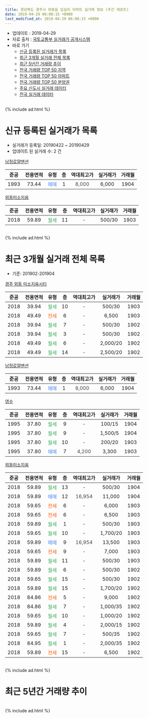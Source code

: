```yaml
---
title: 경상북도 경주시 외동읍 입실리 아파트 실거래 정보 (주간 레포트)
date: 2019-04-29 06:08:15 +0900
last_modified_at: 2019-04-29 06:08:15 +0900
---
```


* 업데이트 : 2019-04-29
* 자료 출처 : [국토교통부 실거래가 공개시스템](http://rt.molit.go.kr)
* 바로 가기
    * [신규 등록된 실거래가 목록](#신규-등록된-실거래가-목록)
    * [최근 3개월 실거래 전체 목록](#최근-3개월-실거래-전체-목록)
    * [최근 5년간 거래량 추이](#최근-5년간-거래량-추이)
    * [전국 거래량 TOP 50 지역](https://inasie.github.io/apt-trade-info/최근-3개월-전국에서-가장-거래가-많이-발생한-지역)
    * [전국 거래량 TOP 50 아파트](https://inasie.github.io/apt-trade-info/최근-3개월-전국에서-가장-거래가-많이-발생한-아파트)
    * [전국 거래량 TOP 50 분양권](https://inasie.github.io/apt-trade-info/최근-3개월-전국에서-가장-거래가-많이-발생한-분양권)
    * [주요 신도시 실거래 데이터](https://inasie.github.io/apt-trade-info/주요-신도시)
    * [전국 실거래 데이터](https://inasie.github.io/apt-trade-info/전국)
<br>
{% include ad.html %}
<br>

# 신규 등록된 실거래가 목록
* 실거래가 등록일: 20190422 ~ 20190429
* 업데이트 된 실거래 수: 2 건


[남정로얄맨션](https://search.naver.com/search.naver?query=%EA%B2%BD%EC%83%81%EB%B6%81%EB%8F%84+%EA%B2%BD%EC%A3%BC%EC%8B%9C+%EC%99%B8%EB%8F%99%EC%9D%8D+%EC%9E%85%EC%8B%A4%EB%A6%AC+%EB%82%A8%EC%A0%95%EB%A1%9C%EC%96%84%EB%A7%A8%EC%85%98)

|준공|전용면적|유형|층|역대최고가|실거래가|거래월|
|:---:|:---:|:---:|:---:|:---:|:---:|:---:|
|1993|73.44|<span style="color:#4285f3">매매</span>|1|<span style="color:#444444">8,000</span>|6,000|1904|

[외동미소지움](https://search.naver.com/search.naver?query=%EA%B2%BD%EC%83%81%EB%B6%81%EB%8F%84+%EA%B2%BD%EC%A3%BC%EC%8B%9C+%EC%99%B8%EB%8F%99%EC%9D%8D+%EC%9E%85%EC%8B%A4%EB%A6%AC+%EC%99%B8%EB%8F%99%EB%AF%B8%EC%86%8C%EC%A7%80%EC%9B%80)

|준공|전용면적|유형|층|역대최고가|실거래가|거래월|
|:---:|:---:|:---:|:---:|:---:|:---:|:---:|
|2018|59.89|<span style="color:#34a853">월세</span>|11|<span style="color:#444444">-</span>|500/30|1903|


<br>
{% include ad.html %}
<br>

# 최근 3개월 실거래 전체 목록
* 기준: 201902-201904


[경주 외동 미소지움시티](https://search.naver.com/search.naver?query=%EA%B2%BD%EC%83%81%EB%B6%81%EB%8F%84+%EA%B2%BD%EC%A3%BC%EC%8B%9C+%EC%99%B8%EB%8F%99%EC%9D%8D+%EC%9E%85%EC%8B%A4%EB%A6%AC+%EA%B2%BD%EC%A3%BC+%EC%99%B8%EB%8F%99+%EB%AF%B8%EC%86%8C%EC%A7%80%EC%9B%80%EC%8B%9C%ED%8B%B0)

|준공|전용면적|유형|층|역대최고가|실거래가|거래월|
|:---:|:---:|:---:|:---:|:---:|:---:|:---:|
|2018|39.94|<span style="color:#34a853">월세</span>|10|<span style="color:#444444">-</span>|500/30|1903|
|2018|49.49|<span style="color:#ff5a00">전세</span>|6|<span style="color:#444444">-</span>|6,500|1903|
|2018|39.94|<span style="color:#34a853">월세</span>|7|<span style="color:#444444">-</span>|500/30|1902|
|2018|39.94|<span style="color:#34a853">월세</span>|3|<span style="color:#444444">-</span>|500/30|1902|
|2018|49.49|<span style="color:#34a853">월세</span>|6|<span style="color:#444444">-</span>|2,000/20|1902|
|2018|49.49|<span style="color:#34a853">월세</span>|14|<span style="color:#444444">-</span>|2,500/20|1902|

[남정로얄맨션](https://search.naver.com/search.naver?query=%EA%B2%BD%EC%83%81%EB%B6%81%EB%8F%84+%EA%B2%BD%EC%A3%BC%EC%8B%9C+%EC%99%B8%EB%8F%99%EC%9D%8D+%EC%9E%85%EC%8B%A4%EB%A6%AC+%EB%82%A8%EC%A0%95%EB%A1%9C%EC%96%84%EB%A7%A8%EC%85%98)

|준공|전용면적|유형|층|역대최고가|실거래가|거래월|
|:---:|:---:|:---:|:---:|:---:|:---:|:---:|
|1993|73.44|<span style="color:#4285f3">매매</span>|1|<span style="color:#444444">8,000</span>|6,000|1904|

[영수](https://search.naver.com/search.naver?query=%EA%B2%BD%EC%83%81%EB%B6%81%EB%8F%84+%EA%B2%BD%EC%A3%BC%EC%8B%9C+%EC%99%B8%EB%8F%99%EC%9D%8D+%EC%9E%85%EC%8B%A4%EB%A6%AC+%EC%98%81%EC%88%98)

|준공|전용면적|유형|층|역대최고가|실거래가|거래월|
|:---:|:---:|:---:|:---:|:---:|:---:|:---:|
|1995|37.80|<span style="color:#34a853">월세</span>|9|<span style="color:#444444">-</span>|100/15|1904|
|1995|37.80|<span style="color:#34a853">월세</span>|9|<span style="color:#444444">-</span>|1,500/5|1904|
|1995|37.80|<span style="color:#34a853">월세</span>|10|<span style="color:#444444">-</span>|200/20|1903|
|1995|37.80|<span style="color:#4285f3">매매</span>|7|<span style="color:#444444">4,200</span>|3,300|1903|

[외동미소지움](https://search.naver.com/search.naver?query=%EA%B2%BD%EC%83%81%EB%B6%81%EB%8F%84+%EA%B2%BD%EC%A3%BC%EC%8B%9C+%EC%99%B8%EB%8F%99%EC%9D%8D+%EC%9E%85%EC%8B%A4%EB%A6%AC+%EC%99%B8%EB%8F%99%EB%AF%B8%EC%86%8C%EC%A7%80%EC%9B%80)

|준공|전용면적|유형|층|역대최고가|실거래가|거래월|
|:---:|:---:|:---:|:---:|:---:|:---:|:---:|
|2018|59.89|<span style="color:#34a853">월세</span>|13|<span style="color:#444444">-</span>|500/30|1904|
|2018|59.89|<span style="color:#4285f3">매매</span>|12|<span style="color:#444444">16,954</span>|11,000|1904|
|2018|59.65|<span style="color:#ff5a00">전세</span>|6|<span style="color:#444444">-</span>|6,000|1903|
|2018|59.65|<span style="color:#ff5a00">전세</span>|6|<span style="color:#444444">-</span>|6,500|1903|
|2018|59.89|<span style="color:#34a853">월세</span>|1|<span style="color:#444444">-</span>|500/30|1903|
|2018|59.65|<span style="color:#34a853">월세</span>|10|<span style="color:#444444">-</span>|1,700/20|1903|
|2018|59.89|<span style="color:#4285f3">매매</span>|9|<span style="color:#444444">16,954</span>|13,500|1903|
|2018|59.65|<span style="color:#ff5a00">전세</span>|9|<span style="color:#444444">-</span>|7,000|1903|
|2018|59.89|<span style="color:#34a853">월세</span>|11|<span style="color:#444444">-</span>|500/30|1903|
|2018|59.89|<span style="color:#34a853">월세</span>|6|<span style="color:#444444">-</span>|500/30|1902|
|2018|59.65|<span style="color:#34a853">월세</span>|15|<span style="color:#444444">-</span>|500/30|1902|
|2018|59.89|<span style="color:#34a853">월세</span>|15|<span style="color:#444444">-</span>|1,700/20|1902|
|2018|84.86|<span style="color:#ff5a00">전세</span>|5|<span style="color:#444444">-</span>|9,000|1902|
|2018|84.86|<span style="color:#34a853">월세</span>|7|<span style="color:#444444">-</span>|1,000/35|1902|
|2018|59.65|<span style="color:#34a853">월세</span>|10|<span style="color:#444444">-</span>|1,000/20|1902|
|2018|59.89|<span style="color:#34a853">월세</span>|4|<span style="color:#444444">-</span>|2,000/15|1902|
|2018|59.65|<span style="color:#34a853">월세</span>|7|<span style="color:#444444">-</span>|500/35|1902|
|2018|84.95|<span style="color:#34a853">월세</span>|1|<span style="color:#444444">-</span>|2,000/35|1902|
|2018|59.89|<span style="color:#ff5a00">전세</span>|15|<span style="color:#444444">-</span>|6,500|1902|


<br>
{% include ad.html %}
<br>

# 최근 5년간 거래량 추이


<div style="width:100%;">
    <canvas id="deal_progress" height="200"></canvas>
</div>

<script>
new Chart(document.getElementById("deal_progress"), {
    type: 'line',
    data: {
        labels: ['201404','201405','201406','201407','201408','201409','201410','201411','201412','201501','201502','201503','201504','201505','201506','201507','201508','201509','201510','201511','201512','201601','201602','201603','201604','201605','201606','201607','201608','201609','201610','201611','201612','201701','201702','201703','201704','201705','201706','201707','201708','201709','201710','201711','201712','201801','201802','201803','201804','201805','201806','201807','201808','201809','201810','201811','201812','201901','201902','201903','201904'],
        datasets: [{
            label: '매매',
            pointRadius: 1,
            data: [1, 2, 1, 2, 3, 2, 2, 1, 2, 4, 3, 3, 2, 1, 4, 0, 4, 3, 3, 1, 2, 1, 1, 3, 0, 1, 2, 1, 3, 1, 0, 1, 0, 0, 1, 0, 1, 0, 0, 0, 1, 0, 1, 1, 2, 2, 4, 12, 2, 14, 6, 17, 14, 7, 4, 7, 3, 4, 0, 2, 2],
            borderColor: "rgba(255, 201, 14, 1)",
            backgroundColor: "rgba(255, 201, 14, 0.5)",
            fill: false,
            lineTension: 0
        },{
            label: '전월세',
            pointRadius: 1,
            data: [1, 1, 0, 1, 0, 2, 1, 0, 1, 0, 0, 1, 1, 1, 10, 0, 1, 1, 1, 0, 1, 1, 0, 2, 0, 1, 1, 2, 0, 0, 1, 1, 1, 0, 1, 1, 0, 8, 2, 0, 0, 2, 1, 3, 0, 0, 3, 0, 2, 2, 5, 5, 14, 15, 17, 17, 20, 24, 14, 9, 3],
            borderColor: "rgba(0, 141, 185, 1)",
            backgroundColor: "rgba(0, 141, 185, 0.5)",
            fill: false,
            lineTension: 0
        }
        ]
    },
    options: {
        responsive: true,
        title: {
            display: false
        },
        tooltips: {
            mode: 'index',
            intersect: false
        },
        hover: {
            mode: 'nearest',
            intersect: true
        },
        scales: {
            xAxes: [{
                display: true,
                scaleLabel: {
                    display: true,
                    labelString: '년/월'
                }
            }],
            yAxes: [{
                display: true,
                ticks: {
                    suggestedMin: 0,
                },
                scaleLabel: {
                    display: true,
                    labelString: '실거래 수'
                }
            }]
        }
    }
});

</script>


<br>
{% include ad.html %}
<br>


